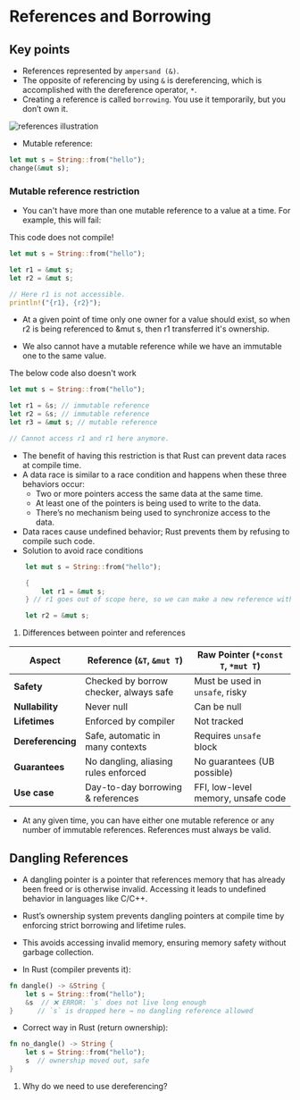 # References and Borrowing

## Key points
- References represented by `ampersand (&)`.
- The opposite of referencing by using `&` is dereferencing, which is accomplished with the dereference operator, `*`.
- Creating a reference is called `borrowing`. You use it temporarily, but you don’t own it.

![references illustration](https://doc.rust-lang.org/book/img/trpl04-06.svg)

- Mutable reference:
```rust
let mut s = String::from("hello");
change(&mut s);
```


### Mutable reference restriction
- You can't have more than one mutable reference to a value at a time. For example, this will fail:

This code does not compile!
```rust
let mut s = String::from("hello");

let r1 = &mut s;
let r2 = &mut s;

// Here r1 is not accessible.
println!("{r1}, {r2}");
```

- At a given point of time only one owner for a value should exist, so when r2 is being referenced to &mut s, then r1 transferred it's ownership.

- We also cannot have a mutable reference while we have an immutable one to the same value.

The below code also doesn't work
```rust
let mut s = String::from("hello");

let r1 = &s; // immutable reference
let r2 = &s; // immutable reference
let r3 = &mut s; // mutable reference

// Cannot access r1 and r1 here anymore.
```

- The benefit of having this restriction is that Rust can prevent data races at compile time.
- A data race is similar to a race condition and happens when these three behaviors occur:
    - Two or more pointers access the same data at the same time.
    - At least one of the pointers is being used to write to the data.
    - There’s no mechanism being used to synchronize access to the data.
- Data races cause undefined behavior; Rust prevents them by refusing to compile such code.
- Solution to avoid race conditions
```rust
    let mut s = String::from("hello");

    {
        let r1 = &mut s;
    } // r1 goes out of scope here, so we can make a new reference with no problems.

    let r2 = &mut s;
```


1. Differences between pointer and references
<table>
  <thead>
    <tr>
      <th>Aspect</th>
      <th>Reference (<code>&amp;T</code>, <code>&amp;mut T</code>)</th>
      <th>Raw Pointer (<code>*const T</code>, <code>*mut T</code>)</th>
    </tr>
  </thead>
  <tbody>
    <tr>
      <td><b>Safety</b></td>
      <td>Checked by borrow checker, always safe</td>
      <td>Must be used in <code>unsafe</code>, risky</td>
    </tr>
    <tr>
      <td><b>Nullability</b></td>
      <td>Never null</td>
      <td>Can be null</td>
    </tr>
    <tr>
      <td><b>Lifetimes</b></td>
      <td>Enforced by compiler</td>
      <td>Not tracked</td>
    </tr>
    <tr>
      <td><b>Dereferencing</b></td>
      <td>Safe, automatic in many contexts</td>
      <td>Requires <code>unsafe</code> block</td>
    </tr>
    <tr>
      <td><b>Guarantees</b></td>
      <td>No dangling, aliasing rules enforced</td>
      <td>No guarantees (UB possible)</td>
    </tr>
    <tr>
      <td><b>Use case</b></td>
      <td>Day-to-day borrowing &amp; references</td>
      <td>FFI, low-level memory, unsafe code</td>
    </tr>
  </tbody>
</table>

- At any given time, you can have either one mutable reference or any number of immutable references.
References must always be valid.

## Dangling References

- A dangling pointer is a pointer that references memory that has already been freed or is otherwise invalid. Accessing it leads to undefined behavior in languages like C/C++.
- Rust’s ownership system prevents dangling pointers at compile time by enforcing strict borrowing and lifetime rules.
- This avoids accessing invalid memory, ensuring memory safety without garbage collection.

- In Rust (compiler prevents it):
```rust
fn dangle() -> &String {
    let s = String::from("hello");
    &s  // ❌ ERROR: `s` does not live long enough
}      // `s` is dropped here → no dangling reference allowed
```
- Correct way in Rust (return ownership):
```rust
fn no_dangle() -> String {
    let s = String::from("hello");
    s  // ownership moved out, safe
}
```


1. Why do we need to use dereferencing?
